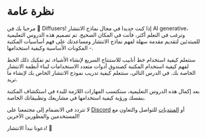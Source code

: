 # نظرة عامة 

مرحبا بك في 🧨 Diffusers! إذا كنت جديدا في مجال نماذج الانتشار AI generative، وترغب في التعلم أكثر، فأنت في المكان الصحيح. تم تصميم هذه الدروس التعليمية للمبتدئين لتقديم مقدمة سهلة لفهم نماذج الانتشار ومساعدتك على فهم أساسيات المكتبة - المكونات الأساسية وكيفية استخدامها.

ستتعلم كيفية استخدام خط أنابيب للاستنتاج السريع لإنشاء الأشياء، ثم تفكيك ذلك الخط لفهم كيفية استخدام المكتبة كصندوق أدوات متعدد الاستخدامات لبناء أنظمة الانتشار الخاصة بك. في الدرس التالي، ستتعلم كيفية تدريب نموذج الانتشار الخاص بك لإنشاء ما تريد.

بعد إكمال هذه الدروس التعليمية، ستكتسب المهارات اللازمة للبدء في استكشاف المكتبة بنفسك ورؤية كيفية استخدامها في مشاريعك وتطبيقاتك الخاصة.

لا تتردد في الانضمام إلى مجتمعنا على [Discord](https://discord.com/invite/JfAtkvEtRb) أو [المنتديات](https://discuss.huggingface.co/c/discussion-related-to-https://github.com/huggingface/diffusers/63) للتواصل والتعاون مع المستخدمين والمطورين الآخرين!

دعونا نبدأ الانتشار! 🧨